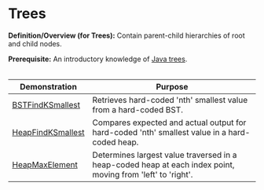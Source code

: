 # Trees
**Definition/Overview (for Trees):** Contain parent-child hierarchies of root and child nodes.
  
**Prerequisite:** An introductory knowledge of [Java trees](https://www.tutorialspoint.com/data_structures_algorithms/tree_data_structure.htm).
<br /><br />
  
| Demonstration | Purpose |  
| ---------- | ---------- |  
| [BSTFindKSmallest](https://github.com/chaseofthejungle/java-data-structure-leetcode-interview-questions/tree/main/trees/BSTFindKSmallest) | Retrieves hard-coded 'nth' smallest value from a hard-coded BST. |  
| [HeapFindKSmallest](https://github.com/chaseofthejungle/java-data-structure-leetcode-interview-questions/tree/main/trees/HeapFindKSmallest) | Compares expected and actual output for hard-coded 'nth' smallest value in a hard-coded heap. |  
| [HeapMaxElement](https://github.com/chaseofthejungle/java-data-structure-leetcode-interview-questions/tree/main/trees/HeapMaxElement) | Determines largest value traversed in a heap-coded heap at each index point, moving from 'left' to 'right'. |
